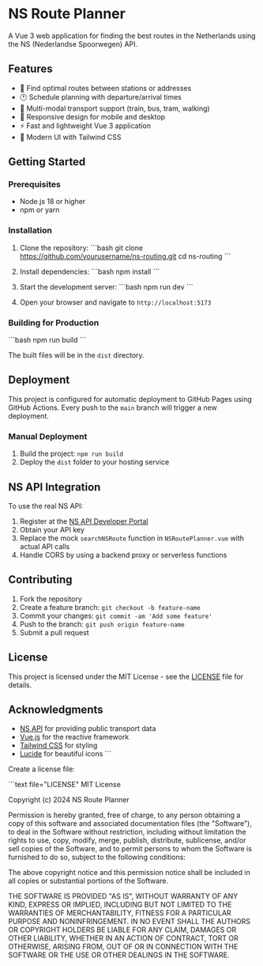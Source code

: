# NS Route Planner

A Vue 3 web application for finding the best routes in the Netherlands using the NS (Nederlandse Spoorwegen) API.

## Features

- 🚂 Find optimal routes between stations or addresses
- 🕐 Schedule planning with departure/arrival times
- 🚌 Multi-modal transport support (train, bus, tram, walking)
- 📱 Responsive design for mobile and desktop
- ⚡ Fast and lightweight Vue 3 application
- 🎨 Modern UI with Tailwind CSS

## Getting Started

### Prerequisites

- Node.js 18 or higher
- npm or yarn

### Installation

1. Clone the repository:
\`\`\`bash
git clone https://github.com/yourusername/ns-routing.git
cd ns-routing
\`\`\`

2. Install dependencies:
\`\`\`bash
npm install
\`\`\`

3. Start the development server:
\`\`\`bash
npm run dev
\`\`\`

4. Open your browser and navigate to `http://localhost:5173`

### Building for Production

\`\`\`bash
npm run build
\`\`\`

The built files will be in the `dist` directory.

## Deployment

This project is configured for automatic deployment to GitHub Pages using GitHub Actions. Every push to the `main` branch will trigger a new deployment.

### Manual Deployment

1. Build the project: `npm run build`
2. Deploy the `dist` folder to your hosting service

## NS API Integration

To use the real NS API:

1. Register at the [NS API Developer Portal](https://apiportal.ns.nl/)
2. Obtain your API key
3. Replace the mock `searchNSRoute` function in `NSRoutePlanner.vue` with actual API calls
4. Handle CORS by using a backend proxy or serverless functions

## Contributing

1. Fork the repository
2. Create a feature branch: `git checkout -b feature-name`
3. Commit your changes: `git commit -am 'Add some feature'`
4. Push to the branch: `git push origin feature-name`
5. Submit a pull request

## License

This project is licensed under the MIT License - see the [LICENSE](LICENSE) file for details.

## Acknowledgments

- [NS API](https://apiportal.ns.nl/) for providing public transport data
- [Vue.js](https://vuejs.org/) for the reactive framework
- [Tailwind CSS](https://tailwindcss.com/) for styling
- [Lucide](https://lucide.dev/) for beautiful icons
\`\`\`

Create a license file:

\`\`\`text file="LICENSE"
MIT License

Copyright (c) 2024 NS Route Planner

Permission is hereby granted, free of charge, to any person obtaining a copy
of this software and associated documentation files (the "Software"), to deal
in the Software without restriction, including without limitation the rights
to use, copy, modify, merge, publish, distribute, sublicense, and/or sell
copies of the Software, and to permit persons to whom the Software is
furnished to do so, subject to the following conditions:

The above copyright notice and this permission notice shall be included in all
copies or substantial portions of the Software.

THE SOFTWARE IS PROVIDED "AS IS", WITHOUT WARRANTY OF ANY KIND, EXPRESS OR
IMPLIED, INCLUDING BUT NOT LIMITED TO THE WARRANTIES OF MERCHANTABILITY,
FITNESS FOR A PARTICULAR PURPOSE AND NONINFRINGEMENT. IN NO EVENT SHALL THE
AUTHORS OR COPYRIGHT HOLDERS BE LIABLE FOR ANY CLAIM, DAMAGES OR OTHER
LIABILITY, WHETHER IN AN ACTION OF CONTRACT, TORT OR OTHERWISE, ARISING FROM,
OUT OF OR IN CONNECTION WITH THE SOFTWARE OR THE USE OR OTHER DEALINGS IN THE
SOFTWARE.
